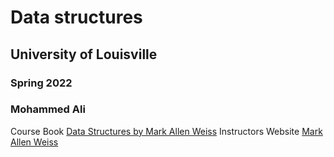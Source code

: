 # Data structures
## University of Louisville
### Spring 2022
### Mohammed Ali

Course Book [Data Structures by Mark Allen Weiss](http://www.uoitc.edu.iq/images/documents/informatics-institute/Competitive_exam/DataStructures.pdf)
Instructors Website [Mark Allen Weiss](http://users.cis.fiu.edu/~weiss/)
